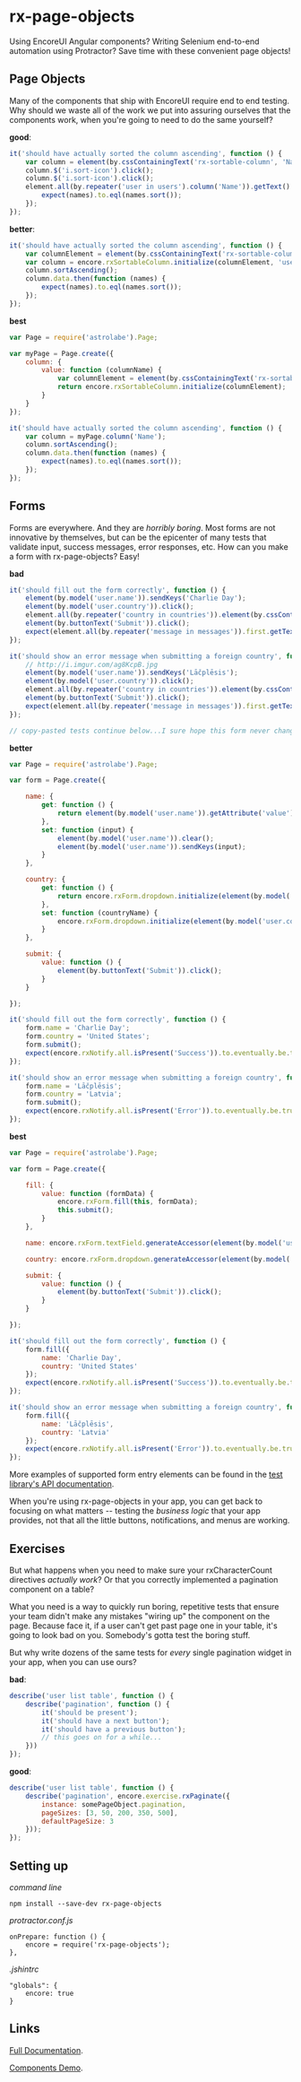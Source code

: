 # rx-page-objects

Using EncoreUI Angular components? Writing Selenium end-to-end automation using Protractor? Save time with these convenient page objects!

## Page Objects

Many of the components that ship with EncoreUI require end to end testing. Why should we waste all of the work we put into assuring ourselves that the components work, when you're going to need to do the same yourself?

**good**:
```js
it('should have actually sorted the column ascending', function () {
    var column = element(by.cssContainingText('rx-sortable-column', 'Name'));
    column.$('i.sort-icon').click();
    column.$('i.sort-icon').click();
    element.all(by.repeater('user in users').column('Name')).getText().then(function (names) {
        expect(names).to.eql(names.sort());
    });
});
```

**better**:
```js
it('should have actually sorted the column ascending', function () {
    var columnElement = element(by.cssContainingText('rx-sortable-column', 'Name'));
    var column = encore.rxSortableColumn.initialize(columnElement, 'user in users');
    column.sortAscending();
    column.data.then(function (names) {
        expect(names).to.eql(names.sort());
    });
});
```

**best**
```js
var Page = require('astrolabe').Page;

var myPage = Page.create({
    column: {
        value: function (columnName) {
            var columnElement = element(by.cssContainingText('rx-sortable-column', columnName));
            return encore.rxSortableColumn.initialize(columnElement);
        }
    }
});

it('should have actually sorted the column ascending', function () {
    var column = myPage.column('Name');
    column.sortAscending();
    column.data.then(function (names) {
        expect(names).to.eql(names.sort());
    });
});
```

## Forms

Forms are everywhere. And they are *horribly boring*. Most forms are not innovative by themselves, but can be the epicenter of many tests that validate input, success messages, error responses, etc. How can you make a form with rx-page-objects? Easy!

**bad**
```js
it('should fill out the form correctly', function () {
    element(by.model('user.name')).sendKeys('Charlie Day');
    element(by.model('user.country')).click();
    element.all(by.repeater('country in countries')).element(by.cssContainingText('option', 'United States')).click();
    element(by.buttonText('Submit')).click();
    expect(element.all(by.repeater('message in messages')).first.getText()).to.eventually.contain('Success');
});

it('should show an error message when submitting a foreign country', function () {
    // http://i.imgur.com/ag8KcpB.jpg
    element(by.model('user.name')).sendKeys('Lāčplēsis');
    element(by.model('user.country')).click();
    element.all(by.repeater('country in countries')).element(by.cssContainingText('option', 'Latvia')).click();
    element(by.buttonText('Submit')).click();
    expect(element.all(by.repeater('message in messages')).first.getText()).to.eventually.contain('Error');
});

// copy-pasted tests continue below...I sure hope this form never changes...
```

**better**
```js
var Page = require('astrolabe').Page;

var form = Page.create({

    name: {
        get: function () {
            return element(by.model('user.name')).getAttribute('value');
        },
        set: function (input) {
            element(by.model('user.name')).clear();
            element(by.model('user.name')).sendKeys(input);
        }
    },

    country: {
        get: function () {
            return encore.rxForm.dropdown.initialize(element(by.model('user.country'))).selectedOption;
        },
        set: function (countryName) {
            encore.rxForm.dropdown.initialize(element(by.model('user.country'))).select(countryName);
        }
    },

    submit: {
        value: function () {
            element(by.buttonText('Submit')).click();
        }
    }

});

it('should fill out the form correctly', function () {
    form.name = 'Charlie Day';
    form.country = 'United States';
    form.submit();
    expect(encore.rxNotify.all.isPresent('Success')).to.eventually.be.true;
});

it('should show an error message when submitting a foreign country', function () {
    form.name = 'Lāčplēsis';
    form.country = 'Latvia';
    form.submit();
    expect(encore.rxNotify.all.isPresent('Error')).to.eventually.be.true;
});
```

**best**
```js
var Page = require('astrolabe').Page;

var form = Page.create({

    fill: {
        value: function (formData) {
            encore.rxForm.fill(this, formData);
            this.submit();
        }
    },

    name: encore.rxForm.textField.generateAccessor(element(by.model('user.name'))),

    country: encore.rxForm.dropdown.generateAccessor(element(by.model('user.country')),

    submit: {
        value: function () {
            element(by.buttonText('Submit')).click();
        }
    }

});

it('should fill out the form correctly', function () {
    form.fill({
        name: 'Charlie Day',
        country: 'United States'
    });
    expect(encore.rxNotify.all.isPresent('Success')).to.eventually.be.true;
});

it('should show an error message when submitting a foreign country', function () {
    form.fill({
        name: 'Lāčplēsis',
        country: 'Latvia'
    });
    expect(encore.rxNotify.all.isPresent('Error')).to.eventually.be.true;
});
```

More examples of supported form entry elements can be found in the [test library's API documentation](http://rackerlabs.github.io/encore-ui/rx-page-objects/index.html#rxForm).

When you're using rx-page-objects in your app, you can get back to focusing on what matters -- testing the *business logic* that your app provides, not that all the little buttons, notifications, and menus are working.

## Exercises

But what happens when you need to make sure your rxCharacterCount directives *actually work*? Or that you correctly implemented a pagination component on a table?

What you need is a way to quickly run boring, repetitive tests that ensure your team didn't make any mistakes "wiring up" the component on the page. Because face it, if a user can't get past page one in your table, it's going to look bad on you. Somebody's gotta test the boring stuff.

But why write dozens of the same tests for *every* single pagination widget in your app, when you can use ours?

**bad**:
```js
describe('user list table', function () {
    describe('pagination', function () {
        it('should be present');
        it('should have a next button');
        it('should have a previous button');
        // this goes on for a while...
    }))
});
```

**good**:
```js
describe('user list table', function () {
    describe('pagination', encore.exercise.rxPaginate({
        instance: somePageObject.pagination,
        pageSizes: [3, 50, 200, 350, 500],
        defaultPageSize: 3
    }));
});
```

## Setting up

*command line*

    npm install --save-dev rx-page-objects

*protractor.conf.js*

    onPrepare: function () {
        encore = require('rx-page-objects');
    },

*.jshintrc*

    "globals": {
        encore: true
    }

## Links

[Full Documentation](http://rackerlabs.github.io/encore-ui/rx-page-objects/index.html).

[Components Demo](http://rackerlabs.github.io/encore-ui/#/overview).
